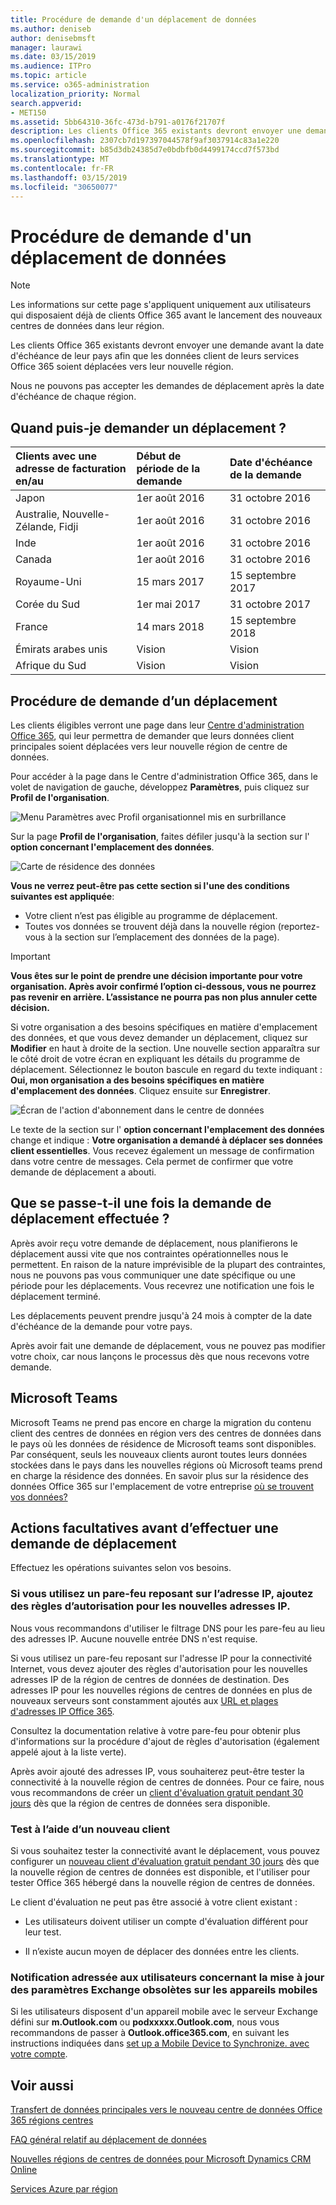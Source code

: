 ```yaml
---
title: Procédure de demande d'un déplacement de données
ms.author: deniseb
author: denisebmsft
manager: laurawi
ms.date: 03/15/2019
ms.audience: ITPro
ms.topic: article
ms.service: o365-administration
localization_priority: Normal
search.appverid:
- MET150
ms.assetid: 5bb64310-36fc-473d-b791-a0176f21707f
description: Les clients Office 365 existants devront envoyer une demande avant la date d'échéance de leur pays afin que les données client de leurs services Office 365 soient déplacées vers leur nouvelle région.
ms.openlocfilehash: 2307cb7d197397044578f9af3037914c83a1e220
ms.sourcegitcommit: b85d3db24385d7e0bdbfb0d4499174ccd7f573bd
ms.translationtype: MT
ms.contentlocale: fr-FR
ms.lasthandoff: 03/15/2019
ms.locfileid: "30650077"
---
```

# <a name="how-to-request-your-data-move"></a>Procédure de demande d'un déplacement de données

> [!NOTE]
> Les informations sur cette page s'appliquent uniquement aux utilisateurs qui disposaient déjà de clients Office 365 avant le lancement des nouveaux centres de données dans leur région. 
  
Les clients Office 365 existants devront envoyer une demande avant la date d'échéance de leur pays afin que les données client de leurs services Office 365 soient déplacées vers leur nouvelle région. 
  
Nous ne pouvons pas accepter les demandes de déplacement après la date d'échéance de chaque région. 
  
## <a name="when-can-i-request-a-move"></a>Quand puis-je demander un déplacement ?

|**Clients avec une adresse de facturation en/au**|**Début de période de la demande**|**Date d'échéance de la demande**|
|:-----|:-----|:-----|
|Japon  <br/> |1er août 2016  <br/> |31 octobre 2016  <br/> |
|Australie, Nouvelle-Zélande, Fidji  <br/> |1er août 2016  <br/> |31 octobre 2016  <br/> |
|Inde  <br/> |1er août 2016  <br/> |31 octobre 2016  <br/> |
|Canada  <br/> |1er août 2016  <br/> |31 octobre 2016  <br/> |
|Royaume-Uni  <br/> |15 mars 2017  <br/> |15 septembre 2017  <br/> |
|Corée du Sud  <br/> |1er mai 2017  <br/> |31 octobre 2017  <br/> |
|France  <br/> |14 mars 2018  <br/> |15 septembre 2018  <br/> |
|Émirats arabes unis  <br/> |Vision  <br/> |Vision  <br/> |
|Afrique du Sud  <br/> |Vision  <br/> |Vision  <br/> |
   
## <a name="how-to-request-a-move"></a>Procédure de demande d’un déplacement

Les clients éligibles verront une page dans leur [Centre d'administration Office 365](https://aka.ms/365admin), qui leur permettra de demander que leurs données client principales soient déplacées vers leur nouvelle région de centre de données.  
  
Pour accéder à la page dans le Centre d'administration Office 365, dans le volet de navigation de gauche, développez **Paramètres**, puis cliquez sur **Profil de l'organisation**.
  
![Menu Paramètres avec Profil organisationnel mis en surbrillance](media/22799fac-32b4-4f79-ae60-3f6ffb7cfbd7.png)
  
Sur la page **Profil de l'organisation**, faites défiler jusqu'à la section sur l' **option concernant l'emplacement des données**. 
  
![Carte de résidence des données](media/fdb02cd0-825d-4d9e-bb35-6f806282884f.png)
  
**Vous ne verrez peut-être pas cette section si l'une des conditions suivantes est appliquée**:
- Votre client n’est pas éligible au programme de déplacement. 
- Toutes vos données se trouvent déjà dans la nouvelle région (reportez-vous à la section sur l’emplacement des données de la page). 
  
> [!IMPORTANT]
> **Vous êtes sur le point de prendre une décision importante pour votre organisation. Après avoir confirmé l’option ci-dessous, vous ne pourrez pas revenir en arrière. L’assistance ne pourra pas non plus annuler cette décision.**
  
Si votre organisation a des besoins spécifiques en matière d'emplacement des données, et que vous devez demander un déplacement, cliquez sur **Modifier** en haut à droite de la section. Une nouvelle section apparaîtra sur le côté droit de votre écran en expliquant les détails du programme de déplacement. Sélectionnez le bouton bascule en regard du texte indiquant : **Oui, mon organisation a des besoins spécifiques en matière d'emplacement des données**. Cliquez ensuite sur **Enregistrer**.
  
![Écran de l'action d'abonnement dans le centre de données](media/f97ab8d2-b0e1-49bf-9d6b-bf75f3081233.png)
  
Le texte de la section sur l' **option concernant l'emplacement des données** change et indique : **Votre organisation a demandé à déplacer ses données client essentielles**. Vous recevez également un message de confirmation dans votre centre de messages. Cela permet de confirmer que votre demande de déplacement a abouti. 


  
## <a name="what-happens-after-requesting-a-move"></a>Que se passe-t-il une fois la demande de déplacement effectuée ?

Après avoir reçu votre demande de déplacement, nous planifierons le déplacement aussi vite que nos contraintes opérationnelles nous le permettent. En raison de la nature imprévisible de la plupart des contraintes, nous ne pouvons pas vous communiquer une date spécifique ou une période pour les déplacements. Vous recevrez une notification une fois le déplacement terminé.
  
Les déplacements peuvent prendre jusqu'à 24 mois à compter de la date d'échéance de la demande pour votre pays.
  
Après avoir fait une demande de déplacement, vous ne pouvez pas modifier votre choix, car nous lançons le processus dès que nous recevons votre demande.
  
## <a name="microsoft-teams"></a>Microsoft Teams

Microsoft Teams ne prend pas encore en charge la migration du contenu client des centres de données en région vers des centres de données dans le pays où les données de résidence de Microsoft teams sont disponibles.  Par conséquent, seuls les nouveaux clients auront toutes leurs données stockées dans le pays dans les nouvelles régions où Microsoft teams prend en charge la résidence des données.  En savoir plus sur la résidence des données Office 365 sur l'emplacement de votre entreprise [où se trouvent vos données?](https://products.office.com/where-is-your-data-located)   

## <a name="optional-actions-before-you-request-a-move"></a>Actions facultatives avant d’effectuer une demande de déplacement

Effectuez les opérations suivantes selon vos besoins.
  
### <a name="if-you-use-an-ip-based-firewall-add-allow-rules-for-the-new-ip-addresses"></a>Si vous utilisez un pare-feu reposant sur l’adresse IP, ajoutez des règles d’autorisation pour les nouvelles adresses IP.

Nous vous recommandons d'utiliser le filtrage DNS pour les pare-feu au lieu des adresses IP. Aucune nouvelle entrée DNS n'est requise.
  
Si vous utilisez un pare-feu reposant sur l'adresse IP pour la connectivité Internet, vous devez ajouter des règles d'autorisation pour les nouvelles adresses IP de la région de centres de données de destination. Des adresses IP pour les nouvelles régions de centres de données en plus de nouveaux serveurs sont constamment ajoutés aux [URL et plages d'adresses IP Office 365](https://go.microsoft.com/fwlink/p/?LinkId=229631).
  
Consultez la documentation relative à votre pare-feu pour obtenir plus d'informations sur la procédure d'ajout de règles d'autorisation (également appelé ajout à la liste verte).
  
Après avoir ajouté des adresses IP, vous souhaiterez peut-être tester la connectivité à la nouvelle région de centres de données. Pour ce faire, nous vous recommandons de créer un [client d'évaluation gratuit pendant 30 jours](https://go.microsoft.com/fwlink/?LinkId=522463) dès que la région de centres de données sera disponible. 
  
### <a name="test-using-a-new-tenant"></a>Test à l’aide d’un nouveau client

Si vous souhaitez tester la connectivité avant le déplacement, vous pouvez configurer un [nouveau client d'évaluation gratuit pendant 30 jours](https://go.microsoft.com/fwlink/?LinkId=522463) dès que la nouvelle région de centres de données est disponible, et l'utiliser pour tester Office 365 hébergé dans la nouvelle région de centres de données. 
  
Le client d'évaluation ne peut pas être associé à votre client existant :
  
- Les utilisateurs doivent utiliser un compte d'évaluation différent pour leur test.
    
- Il n’existe aucun moyen de déplacer des données entre les clients.
    
### <a name="notify-users-to-update-out-of-date-exchange-settings-on-mobile-devices"></a>Notification adressée aux utilisateurs concernant la mise à jour des paramètres Exchange obsolètes sur les appareils mobiles

Si les utilisateurs disposent d'un appareil mobile avec le serveur Exchange défini sur **m.Outlook.com** ou **podxxxxx.Outlook.com**, nous vous recommandons de passer à **Outlook.office365.com**, en suivant les instructions indiquées dans [set up a Mobile Device to Synchronize. avec votre compte](https://support.office.com/article/c9139caf-01ab-41a0-827c-3c06ee569ed3).

## <a name="related-topics"></a>Voir aussi

[Transfert de données principales vers le nouveau centre de données Office 365 régions centres](moving-data-to-new-datacenter-geos.md)

[FAQ général relatif au déplacement de données](data-move-faq.md)

[Nouvelles régions de centres de données pour Microsoft Dynamics CRM Online](https://go.microsoft.com/fwlink/p/?Linkid=615924)
  
[Services Azure par région](https://azure.microsoft.com/en-us/regions/)
  

